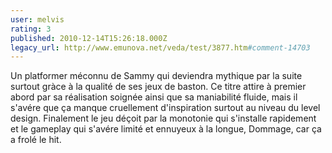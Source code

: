 ```yaml
---
user: melvis
rating: 3
published: 2010-12-14T15:26:18.000Z
legacy_url: http://www.emunova.net/veda/test/3877.htm#comment-14703
---
```

Un platformer méconnu de Sammy qui deviendra mythique par la suite surtout gràce à la qualité de ses jeux de baston.
Ce titre attire à premier abord par sa réalisation soignée ainsi que sa maniabilité fluide, mais il s'avére que ça manque cruellement d'inspiration surtout au niveau du level design.
Finalement le jeu déçoit par la monotonie qui s'installe rapidement et le gameplay qui s'avére limité et ennuyeux à la longue, Dommage, car ça a frolé le hit.